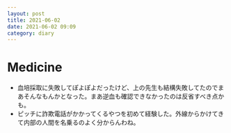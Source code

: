 ```yaml
---
layout: post
title: 2021-06-02
date: 2021-06-02 09:09
category: diary
---
```


# Medicine
- 血培採取に失敗してぽよぽよだったけど、上の先生も結構失敗してたのでまあそんなもんかとなった。まあ逆血も確認できなかったのは反省すべき点かも。
- ピッチに詐欺電話がかかってくるやつを初めて経験した。外線からかけてきて内部の人間を名乗るのよく分からんわね。